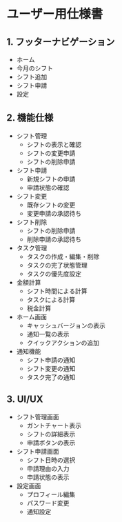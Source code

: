 # ユーザー用仕様書

## 1. フッターナビゲーション

- ホーム
- 今月のシフト
- シフト追加
- シフト申請
- 設定

## 2. 機能仕様

- シフト管理
  - シフトの表示と確認
  - シフトの変更申請
  - シフトの削除申請
- シフト申請
  - 新規シフトの申請
  - 申請状態の確認
- シフト変更
  - 既存シフトの変更
  - 変更申請の承認待ち
- シフト削除
  - シフトの削除申請
  - 削除申請の承認待ち
- タスク管理
  - タスクの作成・編集・削除
  - タスクの完了状態管理
  - タスクの優先度設定
- 金額計算
  - シフト時間による計算
  - タスクによる計算
  - 税金計算
- ホーム画面
  - キャッシュバージョンの表示
  - 通知一覧の表示
  - クイックアクションの追加
- 通知機能
  - シフト申請の通知
  - シフト変更の通知
  - タスク完了の通知

## 3. UI/UX

- シフト管理画面
  - ガントチャート表示
  - シフトの詳細表示
  - 申請ボタンの表示
- シフト申請画面
  - シフト日時の選択
  - 申請理由の入力
  - 申請状態の表示
- 設定画面
  - プロフィール編集
  - パスワード変更
  - 通知設定
